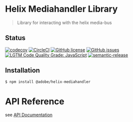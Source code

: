 # Helix Mediahandler Library

> Library for interacting with the helix media-bus

## Status
[![codecov](https://codecov.io/gh/adobe/helix-mediahandler/branch/main/graph/badge.svg?token=HKOMTxpibO)](https://codecov.io/gh/adobe/helix-mediahandler)
[![CircleCI](https://circleci.com/gh/adobe/helix-mediahandler.svg?style=shield)](https://circleci.com/gh/adobe/helix-mediahandler)
[![GitHub license](https://img.shields.io/github/license/adobe/helix-mediahandler.svg)](https://github.com/adobe/helix-mediahandler/blob/main/LICENSE.txt)
[![GitHub issues](https://img.shields.io/github/issues/adobe/helix-mediahandler.svg)](https://github.com/adobe/helix-mediahandler/issues)
[![LGTM Code Quality Grade: JavaScript](https://img.shields.io/lgtm/grade/javascript/g/adobe/helix-mediahandler.svg?logo=lgtm&logoWidth=18)](https://lgtm.com/projects/g/adobe/helix-mediahandler)
[![semantic-release](https://img.shields.io/badge/%20%20%F0%9F%93%A6%F0%9F%9A%80-semantic--release-e10079.svg)](https://github.com/semantic-release/semantic-release)

## Installation

```bash
$ npm install @adobe/helix-mediahandler
```

# API Reference

see [API Documentation](./docs/README.md)
